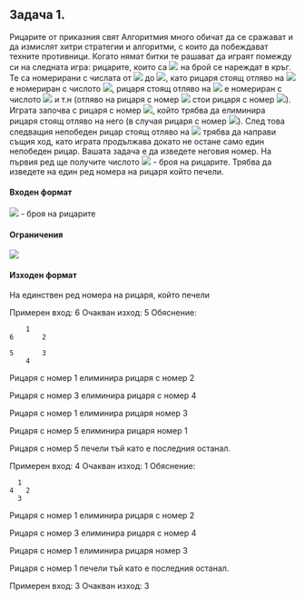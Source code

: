 ## Задача 1.
Рицарите от приказния свят Алгоритмия много обичат да се сражават и да измислят хитри стратегии и алгоритми, с които да побеждават техните противници. Когато нямат битки те рашават да играят помежду си на следната игра: рицарите, които са <img src="https://latex.codecogs.com/svg.latex?\Large&space;N"> на брой се нареждат в кръг. Те са номерирани с числата от <img src="https://latex.codecogs.com/svg.latex?\Large&space;1"> до <img src="https://latex.codecogs.com/svg.latex?\Large&space;N">, като рицаря стоящ отляво на <img src="https://latex.codecogs.com/svg.latex?\Large&space;1"> е номериран с числото <img src="https://latex.codecogs.com/svg.latex?\Large&space;2">, рицаря стоящ отляво на <img src="https://latex.codecogs.com/svg.latex?\Large&space;2"> е номериран с числото <img src="https://latex.codecogs.com/svg.latex?\Large&space;3"> и т.н (отляво на рицаря с номер <img src="https://latex.codecogs.com/svg.latex?\Large&space;N"> стои рицаря с номер <img src="https://latex.codecogs.com/svg.latex?\Large&space;1">). Играта започва с рицаря с номер <img src="https://latex.codecogs.com/svg.latex?\Large&space;1">, който трябва да елиминира рицаря стоящ отляво на него (в случая рицаря с номер <img src="https://latex.codecogs.com/svg.latex?\Large&space;2">). След това следващия непобеден рицар стоящ отляво на <img src="https://latex.codecogs.com/svg.latex?\Large&space;1"> трябва да направи същия ход, като играта продължава докато не остане само един непобеден рицар. Вашата задача е да изведете неговия номер. На първия ред ще получите числото <img src="https://latex.codecogs.com/svg.latex?\Large&space;N"> - броя на рицарите. Трябва да изведете на един ред номера на рицаря който печели.

#### Входен формат
<img src="https://latex.codecogs.com/svg.latex?\Large&space;N"> - броя на рицарите

#### Ограничения
<img src="https://latex.codecogs.com/svg.latex?\Large&space;1\le{N}\le{20000000}">

#### Изходен формат
На единствен ред номера на рицаря, който печели

Примерен вход: 6
Oчакван изход: 5
Обяснение:
```
    1
6       2
       
5       3
    4
```
Рицаря с номер 1 елиминира рицаря с номер 2

Рицаря с номер 3 елиминира рицаря с номер 4

Рицаря с номер 1 елиминира рицаря номер 3

Рицаря с номер 5 елиминира рицаря номер 1

Рицаря с номер 5 печели тъй като е последния останал.

Примерен вход: 4
Oчакван изход: 1
Обяснение:

```
  1
4   2
  3
```

Рицаря с номер 1 елиминира рицаря с номер 2

Рицаря с номер 3 елиминира рицаря с номер 4

Рицаря с номер 1 елиминира рицаря номер 3

Рицаря с номер 1 печели тъй като е последния останал.

Примерен вход: 3
Oчакван изход: 3

